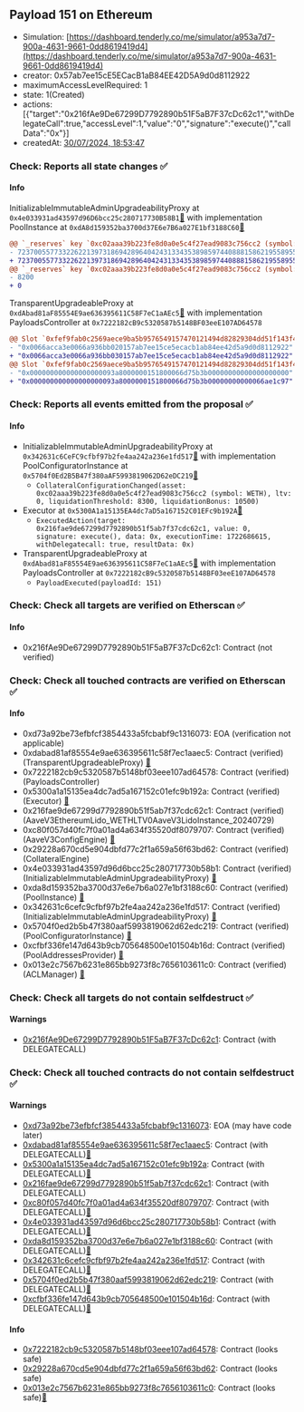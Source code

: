## Payload 151 on Ethereum

- Simulation: [https://dashboard.tenderly.co/me/simulator/a953a7d7-900a-4631-9661-0dd8619419d4](https://dashboard.tenderly.co/me/simulator/a953a7d7-900a-4631-9661-0dd8619419d4)
- creator: 0x57ab7ee15cE5ECacB1aB84EE42D5A9d0d8112922
- maximumAccessLevelRequired: 1
- state: 1(Created)
- actions: [{"target":"0x216fAe9De67299D7792890b51F5aB7F37cDc62c1","withDelegateCall":true,"accessLevel":1,"value":"0","signature":"execute()","callData":"0x"}]
- createdAt: [30/07/2024, 18:53:47](https://etherscan.io/tx/0x89365f8ade214ca0de9a2a54eb65656dde77fd0006dbccd84d5b5c55ac93e610)

### Check: Reports all state changes :white_check_mark:

#### Info


InitializableImmutableAdminUpgradeabilityProxy at `0x4e033931ad43597d96D6bcc25c280717730B58B1`[:ghost:](https://github.com/bgd-labs/aave-address-book "AaveV3EthereumLido.POOL") with implementation PoolInstance at `0xdA8d159352ba3700d37E6e7B6a027E1bf3188C60`[:ghost:](https://github.com/bgd-labs/aave-address-book "AaveV3EthereumLido.POOL_IMPL")
```diff
@@ `_reserves` key `0xc02aaa39b223fe8d0a0e5c4f27ead9083c756cc2 (symbol: WETH).configuration.data` @@
- 7237005577332262213973186942896404243133435389859744088815862195589550448648
+ 7237005577332262213973186942896404243133435389859744088815862195589550440448
@@ `_reserves` key `0xc02aaa39b223fe8d0a0e5c4f27ead9083c756cc2 (symbol: WETH).configuration.data_decoded.ltv` @@
- 8200
+ 0
```

TransparentUpgradeableProxy at `0xdAbad81aF85554E9ae636395611C58F7eC1aAEc5`[:ghost:](https://github.com/bgd-labs/aave-address-book "GovernanceV3Ethereum.PAYLOADS_CONTROLLER") with implementation PayloadsController at `0x7222182cB9c5320587b5148BF03eeE107AD64578`
```diff
@@ Slot `0xfef9fab0c2569aece9ba5b9576549157470121494d82829304dd51f143f47484` @@
- "0x0066acca3e0066a936bb020157ab7ee15ce5ecacb1ab84ee42d5a9d0d8112922"
+ "0x0066acca3e0066a936bb030157ab7ee15ce5ecacb1ab84ee42d5a9d0d8112922"
@@ Slot `0xfef9fab0c2569aece9ba5b9576549157470121494d82829304dd51f143f47485` @@
- "0x000000000000000000093a8000000151800066d75b3b00000000000000000000"
+ "0x000000000000000000093a8000000151800066d75b3b00000000000066ae1c97"
```


### Check: Reports all events emitted from the proposal :white_check_mark:

#### Info

- InitializableImmutableAdminUpgradeabilityProxy at `0x342631c6CeFC9cfbf97b2fe4aa242a236e1fd517`[:ghost:](https://github.com/bgd-labs/aave-address-book "AaveV3EthereumLido.POOL_CONFIGURATOR") with implementation PoolConfiguratorInstance at `0x5704f0Ed2B5B47f380aAF5993819062D62eDC219`[:ghost:](https://github.com/bgd-labs/aave-address-book "AaveV3EthereumLido.POOL_CONFIGURATOR_IMPL")
  - `CollateralConfigurationChanged(asset: 0xc02aaa39b223fe8d0a0e5c4f27ead9083c756cc2 (symbol: WETH), ltv: 0, liquidationThreshold: 8300, liquidationBonus: 10500)`
- Executor at `0x5300A1a15135EA4dc7aD5a167152C01EFc9b192A`[:ghost:](https://github.com/bgd-labs/aave-address-book "AaveV2Ethereum.POOL_ADMIN, AaveV2EthereumAMM.POOL_ADMIN, AaveV3Ethereum.ACL_ADMIN, AaveV3EthereumLido.ACL_ADMIN, GovernanceV3Ethereum.EXECUTOR_LVL_1")
  - `ExecutedAction(target: 0x216fae9de67299d7792890b51f5ab7f37cdc62c1, value: 0, signature: execute(), data: 0x, executionTime: 1722686615, withDelegatecall: true, resultData: 0x)`
- TransparentUpgradeableProxy at `0xdAbad81aF85554E9ae636395611C58F7eC1aAEc5`[:ghost:](https://github.com/bgd-labs/aave-address-book "GovernanceV3Ethereum.PAYLOADS_CONTROLLER") with implementation PayloadsController at `0x7222182cB9c5320587b5148BF03eeE107AD64578`
  - `PayloadExecuted(payloadId: 151)`

### Check: Check all targets are verified on Etherscan :white_check_mark:

#### Info

- 0x216fAe9De67299D7792890b51F5aB7F37cDc62c1: Contract (not verified) 

### Check: Check all touched contracts are verified on Etherscan :white_check_mark:

#### Info

- 0xd73a92be73efbfcf3854433a5fcbabf9c1316073: EOA (verification not applicable)
- 0xdabad81af85554e9ae636395611c58f7ec1aaec5: Contract (verified) (TransparentUpgradeableProxy) [:ghost:](https://github.com/bgd-labs/aave-address-book "GovernanceV3Ethereum.PAYLOADS_CONTROLLER")
- 0x7222182cb9c5320587b5148bf03eee107ad64578: Contract (verified) (PayloadsController) 
- 0x5300a1a15135ea4dc7ad5a167152c01efc9b192a: Contract (verified) (Executor) [:ghost:](https://github.com/bgd-labs/aave-address-book "AaveV2Ethereum.POOL_ADMIN, AaveV2EthereumAMM.POOL_ADMIN, AaveV3Ethereum.ACL_ADMIN, AaveV3EthereumLido.ACL_ADMIN, GovernanceV3Ethereum.EXECUTOR_LVL_1")
- 0x216fae9de67299d7792890b51f5ab7f37cdc62c1: Contract (verified) (AaveV3EthereumLido_WETHLTV0AaveV3LidoInstance_20240729) 
- 0xc80f057d40fc7f0a01ad4a634f35520df8079707: Contract (verified) (AaveV3ConfigEngine) [:ghost:](https://github.com/bgd-labs/aave-address-book "AaveV3EthereumLido.CONFIG_ENGINE")
- 0x29228a670cd5e904dbfd77c2f1a659a56f63bd62: Contract (verified) (CollateralEngine) 
- 0x4e033931ad43597d96d6bcc25c280717730b58b1: Contract (verified) (InitializableImmutableAdminUpgradeabilityProxy) [:ghost:](https://github.com/bgd-labs/aave-address-book "AaveV3EthereumLido.POOL")
- 0xda8d159352ba3700d37e6e7b6a027e1bf3188c60: Contract (verified) (PoolInstance) [:ghost:](https://github.com/bgd-labs/aave-address-book "AaveV3EthereumLido.POOL_IMPL")
- 0x342631c6cefc9cfbf97b2fe4aa242a236e1fd517: Contract (verified) (InitializableImmutableAdminUpgradeabilityProxy) [:ghost:](https://github.com/bgd-labs/aave-address-book "AaveV3EthereumLido.POOL_CONFIGURATOR")
- 0x5704f0ed2b5b47f380aaf5993819062d62edc219: Contract (verified) (PoolConfiguratorInstance) [:ghost:](https://github.com/bgd-labs/aave-address-book "AaveV3EthereumLido.POOL_CONFIGURATOR_IMPL")
- 0xcfbf336fe147d643b9cb705648500e101504b16d: Contract (verified) (PoolAddressesProvider) [:ghost:](https://github.com/bgd-labs/aave-address-book "AaveV3EthereumLido.POOL_ADDRESSES_PROVIDER")
- 0x013e2c7567b6231e865bb9273f8c7656103611c0: Contract (verified) (ACLManager) [:ghost:](https://github.com/bgd-labs/aave-address-book "AaveV3EthereumLido.ACL_MANAGER")

### Check: Check all targets do not contain selfdestruct :white_check_mark:

#### Warnings

- [0x216fAe9De67299D7792890b51F5aB7F37cDc62c1](https://etherscan.io/address/0x216fAe9De67299D7792890b51F5aB7F37cDc62c1): Contract (with DELEGATECALL)

### Check: Check all touched contracts do not contain selfdestruct :white_check_mark:

#### Warnings

- [0xd73a92be73efbfcf3854433a5fcbabf9c1316073](https://etherscan.io/address/0xd73a92be73efbfcf3854433a5fcbabf9c1316073): EOA (may have code later)
- [0xdabad81af85554e9ae636395611c58f7ec1aaec5](https://etherscan.io/address/0xdabad81af85554e9ae636395611c58f7ec1aaec5): Contract (with DELEGATECALL)[:ghost:](https://github.com/bgd-labs/aave-address-book "GovernanceV3Ethereum.PAYLOADS_CONTROLLER")
- [0x5300a1a15135ea4dc7ad5a167152c01efc9b192a](https://etherscan.io/address/0x5300a1a15135ea4dc7ad5a167152c01efc9b192a): Contract (with DELEGATECALL)[:ghost:](https://github.com/bgd-labs/aave-address-book "AaveV2Ethereum.POOL_ADMIN, AaveV2EthereumAMM.POOL_ADMIN, AaveV3Ethereum.ACL_ADMIN, AaveV3EthereumLido.ACL_ADMIN, GovernanceV3Ethereum.EXECUTOR_LVL_1")
- [0x216fae9de67299d7792890b51f5ab7f37cdc62c1](https://etherscan.io/address/0x216fae9de67299d7792890b51f5ab7f37cdc62c1): Contract (with DELEGATECALL)
- [0xc80f057d40fc7f0a01ad4a634f35520df8079707](https://etherscan.io/address/0xc80f057d40fc7f0a01ad4a634f35520df8079707): Contract (with DELEGATECALL)[:ghost:](https://github.com/bgd-labs/aave-address-book "AaveV3EthereumLido.CONFIG_ENGINE")
- [0x4e033931ad43597d96d6bcc25c280717730b58b1](https://etherscan.io/address/0x4e033931ad43597d96d6bcc25c280717730b58b1): Contract (with DELEGATECALL)[:ghost:](https://github.com/bgd-labs/aave-address-book "AaveV3EthereumLido.POOL")
- [0xda8d159352ba3700d37e6e7b6a027e1bf3188c60](https://etherscan.io/address/0xda8d159352ba3700d37e6e7b6a027e1bf3188c60): Contract (with DELEGATECALL)[:ghost:](https://github.com/bgd-labs/aave-address-book "AaveV3EthereumLido.POOL_IMPL")
- [0x342631c6cefc9cfbf97b2fe4aa242a236e1fd517](https://etherscan.io/address/0x342631c6cefc9cfbf97b2fe4aa242a236e1fd517): Contract (with DELEGATECALL)[:ghost:](https://github.com/bgd-labs/aave-address-book "AaveV3EthereumLido.POOL_CONFIGURATOR")
- [0x5704f0ed2b5b47f380aaf5993819062d62edc219](https://etherscan.io/address/0x5704f0ed2b5b47f380aaf5993819062d62edc219): Contract (with DELEGATECALL)[:ghost:](https://github.com/bgd-labs/aave-address-book "AaveV3EthereumLido.POOL_CONFIGURATOR_IMPL")
- [0xcfbf336fe147d643b9cb705648500e101504b16d](https://etherscan.io/address/0xcfbf336fe147d643b9cb705648500e101504b16d): Contract (with DELEGATECALL)[:ghost:](https://github.com/bgd-labs/aave-address-book "AaveV3EthereumLido.POOL_ADDRESSES_PROVIDER")

#### Info

- [0x7222182cb9c5320587b5148bf03eee107ad64578](https://etherscan.io/address/0x7222182cb9c5320587b5148bf03eee107ad64578): Contract (looks safe)
- [0x29228a670cd5e904dbfd77c2f1a659a56f63bd62](https://etherscan.io/address/0x29228a670cd5e904dbfd77c2f1a659a56f63bd62): Contract (looks safe)
- [0x013e2c7567b6231e865bb9273f8c7656103611c0](https://etherscan.io/address/0x013e2c7567b6231e865bb9273f8c7656103611c0): Contract (looks safe)[:ghost:](https://github.com/bgd-labs/aave-address-book "AaveV3EthereumLido.ACL_MANAGER")

